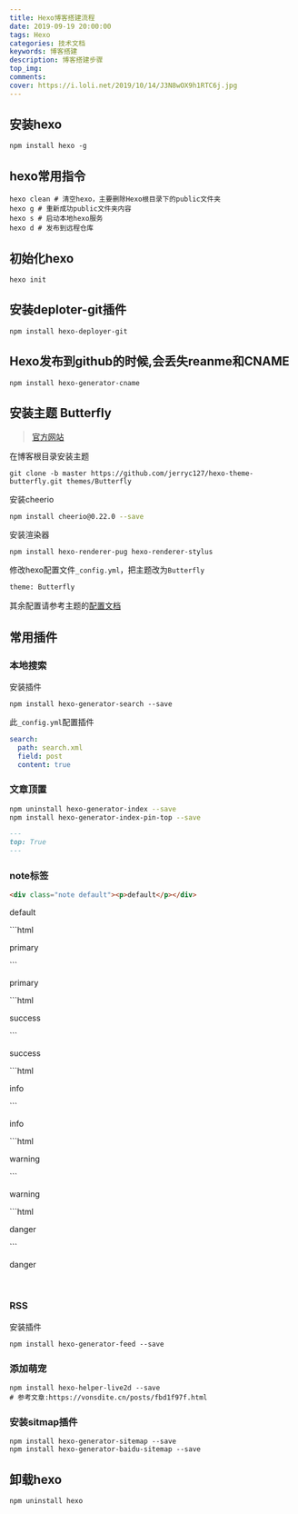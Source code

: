 ```yaml
---
title: Hexo博客搭建流程
date: 2019-09-19 20:00:00
tags: Hexo
categories: 技术文档
keywords: 博客搭建
description: 博客搭建步骤
top_img: 
comments: 
cover: https://i.loli.net/2019/10/14/J3N8wOX9h1RTC6j.jpg
---
```


## 安装hexo

```shell
npm install hexo -g 
```
## hexo常用指令

```shell
hexo clean # 清空hexo，主要删除Hexo根目录下的public文件夹
hexo g # 重新成功public文件夹内容
hexo s # 启动本地hexo服务
hexo d # 发布到远程仓库
```

## 初始化hexo

```shell
hexo init
```

## 安装deploter-git插件

```shell
npm install hexo-deployer-git
```

## Hexo发布到github的时候,会丢失reanme和CNAME

```shell
npm install hexo-generator-cname
```

## 安装主题 Butterfly

> [官方网站](https://docs.jerryc.me/)

在博客根目录安装主题
```shell
git clone -b master https://github.com/jerryc127/hexo-theme-butterfly.git themes/Butterfly
```
安装cheerio

```bash
npm install cheerio@0.22.0 --save
```

安装渲染器

```shell
npm install hexo-renderer-pug hexo-renderer-stylus
```

修改hexo配置文件`_config.yml`，把主题改为`Butterfly`

```xml
theme: Butterfly
```

其余配置请参考主题的[配置文档](https://docs.jerryc.me/)

## 常用插件

### 本地搜索

安装插件

```shell
npm install hexo-generator-search --save
```

此`_config.yml`配置插件

```yml
search:
  path: search.xml
  field: post
  content: true
```



### 文章顶置

```bash
npm uninstall hexo-generator-index --save
npm install hexo-generator-index-pin-top --save
```

```md
---
top: True
---
```

### note标签
```html
<div class="note default"><p>default</p></div> 
```
<div class="note default"><p>default</p></div> 
 ```html
<div class="note primary"><p>primary</p></div> 
 ```
<div class="note primary"><p>primary</p></div> 
```html
<div class="note success"><p>success</p></div>
```
<div class="note success"><p>success</p></div> 
```html
<div class="note info"><p>info</p></div> 
```
<div class="note info"><p>info</p></div> 
```html
<div class="note warning"><p>warning</p></div> 
```
<div class="note warning"><p>warning</p></div> 
```html
<div class="note danger"><p>danger</p></div>
```
<div class="note danger"><p>danger</p></div>
&nbsp;

### RSS

安装插件

```shell
npm install hexo-generator-feed --save
```

### 添加萌宠

```shell
npm install hexo-helper-live2d --save
# 参考文章:https://vonsdite.cn/posts/fbd1f97f.html
```

### 安装sitmap插件
```shell
npm install hexo-generator-sitemap --save
npm install hexo-generator-baidu-sitemap --save
```

## 卸载hexo

```shell
npm uninstall hexo
```

